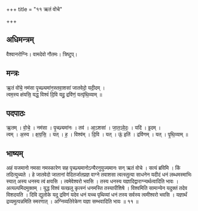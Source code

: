 +++
title = "११ ऋतं वोचे"

+++
## अधिमन्त्रम्
वैश्वानरोग्निः। वामदेवो गौतमः। त्रिष्टुप्।

## मन्त्रः
ऋ॒तं वो॑चे॒ नम॑सा पृ॒च्छ्यमा॑न॒स्तवा॒शसा॑ जातवेदो॒ यदी॒दम् ।  
त्वम॒स्य क्ष॑यसि॒ यद्ध॒ विश्वं॑ दि॒वि यदु॒ द्रवि॑णं॒ यत्पृ॑थि॒व्याम् ॥

## पदपाठः
ऋ॒तम् । वो॒चे॒ । नम॑सा । पृ॒च्छ्यमा॑नः । तव॑ । आ॒ऽशसा॑ । जा॒त॒ऽवे॒दः॒ । यदि॑ । इ॒दम् ।  
त्वम् । अ॒स्य । क्ष॒य॒सि॒ । यत् । ह॒ । विश्व॑म् । दि॒वि । यत् । ऊं॒ इति॑ । द्रवि॑णम् । यत् । पृ॒थि॒व्याम् ॥

## भाष्यम्
अहं यजमानो नमसा नमस्कारेण सह पृच्छ्यमानोऽन्यैरनुयुज्यमानः सन् ऋतं वोचे । सत्यं ब्रविमि । किं तदित्युच्यते । हे जातवेदो जातानां वेदितर्जातप्रज्ञ वाग्ने तवाशसा त्वत्स्तुत्या साधनेन यदीदं धनं लब्धमस्माभिः स्यात् अस्य धनस्य त्वं क्षयसि । त्वमेवेश्वरो भवसि । तस्य धनस्य यज्ञादिद्वाराग्न्यर्थत्वादिति भावः । अत्यल्पमिदमुक्तम् । युद्ध विश्वं यत्खलु कृत्स्नं धनमस्ति तस्यापीशिषे । विश्वमिति सामान्येन यदुक्तं तदेव विशदयति । दिवि द्युलोके यदु द्रविणं यदेव धनं यच्च पृथिव्यां धनं तस्य सर्वस्य त्वमीश्वरो भवसि । यज्ञार्थं द्रव्यमुत्पन्नमिति स्मरणात् । अग्निव्यतिरेकेण यज्ञा सम्भवादिति भावः ॥ ११ ॥